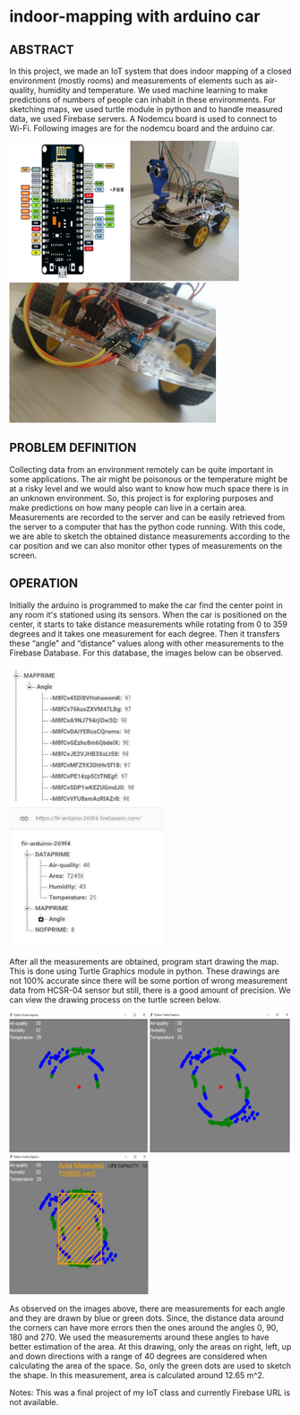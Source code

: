 # indoor-mapping with arduino car

## **ABSTRACT**
In this project, we made an IoT system that does indoor mapping of a closed environment (mostly rooms) and measurements of elements such as air-quality, humidity and temperature. 
We used machine learning to make predictions of numbers of people can inhabit in these environments. For sketching maps, we used turtle module in python and to handle measured 
data, we used Firebase servers. A Nodemcu board is used to connect to Wi-Fi. Following images are for the nodemcu board and the arduino car.

<img src="images/nodemcu.png" height="250"> <img src="images/car_image1.png" height="250"> <img src="images/car_image2.png" height="250">

## **PROBLEM DEFINITION**
Collecting data from an environment remotely can be quite important in some applications. The air might be poisonous or the temperature might be at a risky level and we would also want to know how much space there is in an unknown environment. So, this project is for exploring purposes and make predictions on how many people can live in a certain area.
Measurements are recorded to the server and can be easily retrieved from the server to a computer that has the python code running. With this code, we are able to sketch the obtained distance measurements according to the car position and we can also monitor other types of measurements on the screen.

## **OPERATION**
Initially the arduino is programmed to make the car find the center point in any room it's stationed using its sensors. When the car is positioned on the center, it starts to take distance measurements while rotating from 0 to 359 degrees and it takes one measurement for each degree. Then it transfers these “angle” and “distance” values along with other measurements to the Firebase Database. For this database, the images below can be observed.

<img src="images/firebase1.png" height="250"> <img src="images/firebase2.png" height="250"> 

After all the measurements are obtained, program start drawing the map. This is done using Turtle Graphics module in python. These drawings are not 100% accurate since there will be some portion of wrong measurement data from HCSR-04 sensor but still, there is a good amount of precision. We can view the drawing process on the turtle screen below.

<img src="images/turtle_image1.png" height="250"> <img src="images/turtle_image2.png" height="250"> <img src="images/turtle_image3.png" height="250"> 

As observed on the images above, there are measurements for each angle and they are drawn by blue or green dots. Since, the distance data around the corners can have more errors then the ones around the angles 0, 90, 180 and 270. We used the measurements around these angles to have better estimation of the area. At this drawing, only the areas on right, left, up and down directions with a range of 40 degrees are considered when calculating the area of the space. So, only the green dots are used to sketch the shape. In this measurement, area is calculated around 12.65 m^2.

Notes: This was a final project of my IoT class and currently Firebase URL is not available.

